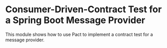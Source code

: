 # Consumer-Driven-Contract Test for a Spring Boot Message Provider

This module shows how to use Pact to implement a contract test for a message provider.